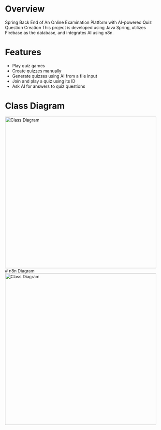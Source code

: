 # Overview
Spring Back End of An Online Examination Platform with AI-powered Quiz Question Creation
This project is developed using Java Spring, utilizes Firebase as the database, and integrates AI using n8n.
# Features
- Play quiz games
- Create quizzes manually
- Generate quizzes using AI from a file input
- Join and play a quiz using its ID
- Ask AI for answers to quiz questions
# Class Diagram
<img src="https://github.com/user-attachments/assets/49ebf169-894e-4444-97af-90a521630265" alt="Class Diagram" width="500"/>
# n8n Diagram
<img src="https://github.com/user-attachments/assets/6fa8512a-9743-4e2f-a6c8-725268de7d80" alt="Class Diagram" width="500"/>

